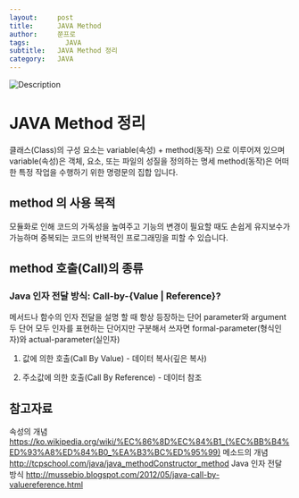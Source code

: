 ```yaml
---
layout:     post
title:      JAVA Method
author:     쭌프로
tags: 		  JAVA
subtitle:   JAVA Method 정리
category:   JAVA
---
```

<!-- Start Writing Below in Markdown -->

![Description](https://alalstjr.github.io/jjunpro.github.io/img/java_bg.png)

# JAVA Method 정리

클래스(Class)의 구성 요소는 variable(속성) + method(동작) 으로 이루어져 있으며
variable(속성)은 객체, 요소, 또는 파일의 성질을 정의하는 명세
method(동작)은 어떠한 특정 작업을 수행하기 위한 명령문의 집합 입니다.

## method 의 사용 목적

모듈화로 인해 코드의 가독성을 높여주고 
기능의 변경이 필요할 때도 손쉽게 유지보수가 가능하며
중복되는 코드의 반복적인 프로그래밍을 피할 수 있습니다.

## method 호출(Call)의 종류

### Java 인자 전달 방식: Call-by-{Value | Reference}?

메서드나 함수의 인자 전달을 설명 할 때 항상 등장하는 단어 parameter와 argument
두 단어 모두 인자를 표현하는 단어지만 구분해서 쓰자면 formal-parameter(형식인자)와 actual-parameter(실인자)
<script src="https://gist.github.com/alalstjr/47636e903c4d69c925f236fcd2d3b9a9.js"></script>

1. 값에 의한 호출(Call By Value) - 데이터 복사(깊은 복사)
<script src="https://gist.github.com/alalstjr/a0d05b0d778d8632ab0cde49f137681c.js"></script>

2. 주소값에 의한 호출(Call By Reference) - 데이터 참조
<script src="https://gist.github.com/alalstjr/9f5bd9e56b7dcd5d02a95784adc2bc0b.js"></script>


## 참고자료

속성의 개념 https://ko.wikipedia.org/wiki/%EC%86%8D%EC%84%B1_(%EC%BB%B4%ED%93%A8%ED%84%B0_%EA%B3%BC%ED%95%99)
메소드의 개념 http://tcpschool.com/java/java_methodConstructor_method
Java 인자 전달 방식 http://mussebio.blogspot.com/2012/05/java-call-by-valuereference.html
